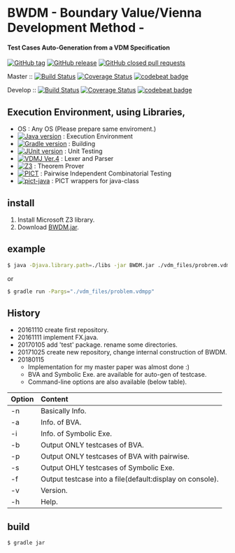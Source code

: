 # BWDM - Boundary Value/Vienna Development Method -
#### Test Cases Auto-Generation from a VDM Specification
[![GitHub tag](https://img.shields.io/github/tag/korosuke613/BWDM.svg)](https://github.com/korosuke613/BWDM/tags)
[![GitHub release](https://img.shields.io/github/release/korosuke613/BWDM/all.svg)](https://github.com/korosuke613/BWDM/releases)
[![GitHub closed pull requests](https://img.shields.io/github/issues-pr-closed-raw/korosuke613/BWDM.svg)](https://github.com/korosuke613/BWDM/pulls?q=is%3Apr+is%3Aclosed)

Master ::
[![Build Status](https://travis-ci.org/korosuke613/BWDM.svg?branch=master)](https://travis-ci.org/korosuke613/BWDM)
[![Coverage Status](https://coveralls.io/repos/github/korosuke613/BWDM/badge.svg?branch=master)](https://coveralls.io/github/korosuke613/BWDM?branch=master)
[![codebeat badge](https://codebeat.co/badges/2ee47212-b56d-4ef8-9412-645d71e98a94)](https://codebeat.co/projects/github-com-korosuke613-bwdm-master)

Develop ::
[![Build Status](https://travis-ci.org/korosuke613/BWDM.svg?branch=develop)](https://travis-ci.org/korosuke613/BWDM)
[![Coverage Status](https://coveralls.io/repos/github/korosuke613/BWDM/badge.svg?branch=develop)](https://coveralls.io/github/korosuke613/BWDM?branch=develop)
[![codebeat badge](https://codebeat.co/badges/dbeeed1d-2de8-4fff-b2e7-7fca0e77fb07)](https://codebeat.co/projects/github-com-korosuke613-bwdm-develop)







## Execution Environment, using Libraries,
* OS : Any OS (Please prepare same enviroment.)
* [![Java version](https://img.shields.io/badge/java-8-4c7e9f.svg)](https://www.java.com/en/) : Execution Environment
* [![Gradle version](https://img.shields.io/badge/gradle-4.4+-007042.svg)](https://gradle.org/docs/) : Building
* [![JUnit version](https://img.shields.io/badge/junit-5+-dc524a.svg)](http://junit.org/junit5/) : Unit Testing
* [![VDMJ Ver.4](https://img.shields.io/badge/VDMJ-4-orange.svg)](https://github.com/nickbattle/vdmj.git) : Lexer and Parser
* [![Z3](https://img.shields.io/badge/Z3-4.6-blue.svg)](https://github.com/Z3Prover/z3) : Theorem Prover
* [![PICT](https://img.shields.io/badge/PICT-e7b0ef-yellow.svg)](https://github.com/Microsoft/pict) : Pairwise Independent Combinatorial Testing
* [![pict-java](https://img.shields.io/badge/pict--java-1.0-yellowgreen.svg)](https://github.com/korosuke613/pict-java) : PICT wrappers for java-class

## install
1. Install Microsoft Z3 library.
2. Download [BWDM.jar](https://github.com/korosuke613/BWDM/releases).


## example

```bash
$ java -Djava.library.path=./libs -jar BWDM.jar ./vdm_files/probrem.vdmpp 
```

or

```bash
$ gradle run -Pargs="./vdm_files/problem.vdmpp" 
```

## History
* 20161110  create first repository.
* 20161111  implement FX.java. 
* 20170105  add 'test' package. rename some directories.
* 20171025  create new repository, change internal construction of BWDM.
* 20180115
  * Implementation for my master paper was almost done :)
  * BVA and Symbolic Exe. are available for auto-gen of testcase.
  * Command-line options are also available (below table).


| Option | Content |
| --- |:---|
| -n | Basically Info. |
| -a | Info. of BVA. |
| -i | Info. of Symbolic Exe.  |
| -b | Output ONLY testcases of BVA. |
| -p | Output ONLY testcases of BVA with pairwise. |
| -s | Output OHLY testcases of Symbolic Exe. |
| -f | Output testcase into a file(default:display on console).|
| -v | Version. |
| -h | Help. |


## build

```bash
$ gradle jar
```
